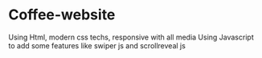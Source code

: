 # Coffee-website
Using Html, modern css techs, responsive with all media
Using Javascript to add some features like swiper js and scrollreveal js
